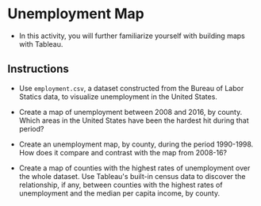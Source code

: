 # Unemployment Map

* In this activity, you will further familiarize yourself with building maps with Tableau.

## Instructions

* Use `employment.csv`, a dataset constructed from the Bureau of Labor Statics data, to visualize unemployment in the United States.

* Create a map of unemployment between 2008 and 2016, by county. Which areas in the United States have been the hardest hit during that period?

* Create an unemployment map, by county, during the period 1990-1998. How does it compare and contrast with the map from 2008-16?

* Create a map of counties with the highest rates of unemployment over the whole dataset. Use Tableau's built-in census data to discover the relationship, if any, between counties with the highest rates of unemployment and the median per capita income, by county.